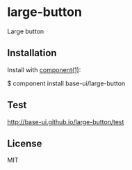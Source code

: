 large-button
==========

Large button

## Installation
Install with [component(1)](http://component.io):

  $ component install base-ui/large-button

## Test
http://base-ui.github.io/large-button/test   

## License
MIT
